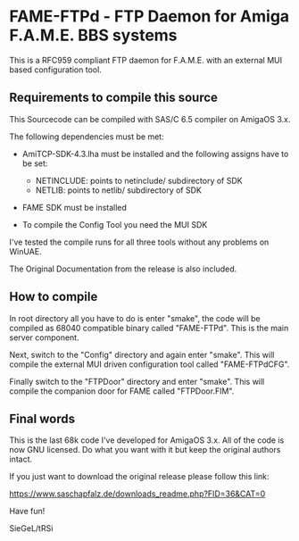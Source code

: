 # FAME-FTPd - FTP Daemon for Amiga F.A.M.E. BBS systems

This is a RFC959 compliant FTP daemon for F.A.M.E. with an external MUI based
configuration tool.

## Requirements to compile this source

This Sourcecode can be compiled with SAS/C 6.5 compiler on AmigaOS 3.x.

The following dependencies must be met:

- AmiTCP-SDK-4.3.lha must be installed and the following assigns have to be set:
  - NETINCLUDE: points to netinclude/ subdirectory of SDK
  - NETLIB: points to netlib/ subdirectory of SDK

- FAME SDK must be installed

- To compile the Config Tool you need the MUI SDK

I've tested the compile runs for all three tools without any problems on WinUAE.

The Original Documentation from the release is also included.


## How to compile

In root directory all you have to do is enter "smake", the code will be compiled as
68040 compatible binary called "FAME-FTPd". This is the main server component.

Next, switch to the "Config" directory and again enter "smake". This will compile
the external MUI driven configuration tool called "FAME-FTPdCFG".

Finally switch to the "FTPDoor" directory and enter "smake". This will compile the
companion door for FAME called "FTPDoor.FIM".


## Final words

This is the last 68k code I've developed for AmigaOS 3.x. All of the code is now
GNU licensed. Do what you want with it but keep the original authors intact.

If you just want to download the original release please follow this link:

https://www.saschapfalz.de/downloads_readme.php?FID=36&CAT=0


Have fun!

SieGeL/tRSi
